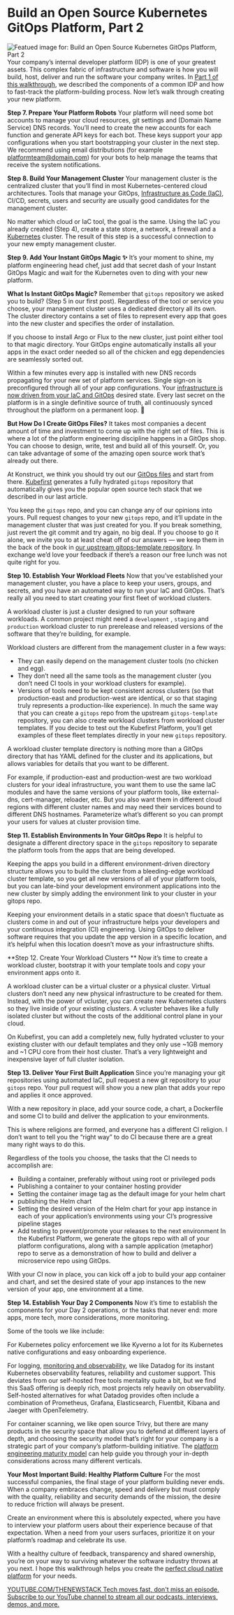 # Build an Open Source Kubernetes GitOps Platform, Part 2
![Featued image for: Build an Open Source Kubernetes GitOps Platform, Part 2](https://cdn.thenewstack.io/media/2025/01/42e59b96-platform-1024x595.jpg)
Your company’s internal developer platform (IDP) is one of your greatest assets. This complex fabric of infrastructure and software is how you will build, host, deliver and run the software your company writes. In [Part 1 of this walkthrough](https://thenewstack.io/build-an-open-source-kubernetes-gitops-platform-part-1/), we described the components of a common IDP and how to fast-track the platform-building process. Now let’s walk through creating your new platform.

**Step 7. Prepare Your Platform Robots**
Your platform will need some bot accounts to manage your cloud resources, git settings and (Domain Name Service) DNS records. You’ll need to create the new accounts for each function and generate API keys for each bot. These keys support your app configurations when you start bootstrapping your cluster in the next step. We recommend using email distributions (for example platformteam@domain.com) for your bots to help manage the teams that receive the system notifications.

**Step 8. Build Your Management Cluster**
Your management cluster is the centralized cluster that you’ll find in most Kubernetes-centered cloud architectures. Tools that manage your GitOps, [Infrastructure as Code (IaC)](https://thenewstack.io/infrastructure-as-code-in-2024-why-its-still-so-terrible/), CI/CD, secrets, users and security are usually good candidates for the management cluster.

No matter which cloud or IaC tool, the goal is the same. Using the IaC you already created (Step 4), create a state store, a network, a firewall and a [Kubernetes](https://thenewstack.io/kubernetes/) cluster. The result of this step is a successful connection to your new empty management cluster.

**Step 9. Add Your Instant GitOps Magic ✨**
It’s your moment to shine, my platform engineering head chef, just add that secret dash of your Instant GitOps Magic and wait for the Kubernetes oven to ding with your new platform.

**What Is Instant GitOps Magic?**
Remember that `gitops`
repository we asked you to build? (Step 5 in our first post). Regardless of the tool or service you choose, your management cluster uses a dedicated directory all its own. The cluster directory contains a set of files to represent every app that goes into the new cluster and specifies the order of installation.

If you choose to install Argo or Flux to the new cluster, just point either tool to that magic directory. Your GitOps engine automatically installs all your apps in the exact order needed so all of the chicken and egg dependencies are seamlessly sorted out.

Within a few minutes every app is installed with new DNS records propagating for your new set of platform services. Single sign-on is preconfigured through all of your app configurations. Your [infrastructure is now driven from your IaC and GitOps](https://thenewstack.io/bridging-the-gap-between-infrastructure-as-code-and-gitops/) desired state. Every last secret on the platform is in a single definitive source of truth, all continuously synced throughout the platform on a permanent loop. 🎉

**But How Do I Create GitOps Files?**
It takes most companies a decent amount of time and investment to come up with the right set of files. This is where a lot of the platform engineering discipline happens in a GitOps shop. You can choose to design, write, test and build all of this yourself. Or, you can take advantage of some of the amazing open source work that’s already out there.

At Konstruct, we think you should try out our [GitOps files](https://thenewstack.io/i-need-to-talk-to-you-about-kubernetes-gitops/) and start from there. [Kubefirst](https://konstruct.io/kubefirst) generates a fully hydrated `gitops`
repository that automatically gives you the popular open source tech stack that we described in our last article.

You keep the `gitops`
repo, and you can change any of our opinions into yours. Pull request changes to your new `gitops`
repo, and it’ll update in the management cluster that was just created for you. If you break something, just revert the git commit and try again, no big deal. If you choose to go it alone, we invite you to at least cheat off of our answers — we keep them in the back of the book in [our upstream gitops-template repository](https://github.com/konstructio/gitops-template). In exchange we’d love your feedback if there’s a reason our free lunch was not quite right for you.

**Step 10. Establish Your Workload Fleets**
Now that you’ve established your management cluster, you have a place to keep your users, groups, and secrets, and you have an automated way to run your IaC and GitOps. That’s really all you need to start creating your first fleet of workload clusters.

A workload cluster is just a cluster designed to run your software workloads. A common project might need a `development`
, `staging`
and `production`
workload cluster to run prerelease and released versions of the software that they’re building, for example.

Workload clusters are different from the management cluster in a few ways:

- They can easily depend on the management cluster tools (no chicken and egg).
- They don’t need all the same tools as the management cluster (you don’t need CI tools in your workload clusters for example).
- Versions of tools need to be kept consistent across clusters (so that production-east and production-west are identical, or so that staging truly represents a production-like experience).
In much the same way that you can create a `gitops`
repo from the upstream `gitops-template`
repository, you can also create workload clusters from workload cluster templates. If you decide to test out the Kubefirst Platform, you’ll get examples of these fleet templates directly in your new `gitops`
repository.

A workload cluster template directory is nothing more than a GitOps directory that has YAML defined for the cluster and its applications, but allows variables for details that you want to be different.

For example, if production-east and production-west are two workload clusters for your ideal infrastructure, you want them to use the same IaC modules and have the same versions of your platform tools, like external-dns, cert-manager, reloader, etc. But you also want them in different cloud regions with different cluster names and may need their services bound to different DNS hostnames. Parameterize what’s different so you can prompt your users for values at cluster provision time.

**Step 11. Establish Environments In Your GitOps Repo**
It is helpful to designate a different directory space in the `gitops`
repository to separate the platform tools from the apps that are being developed.

Keeping the apps you build in a different environment-driven directory structure allows you to build the cluster from a bleeding-edge workload cluster template, so you get all new versions of all of your platform tools, but you can late-bind your development environment applications into the new cluster by simply adding the environment link to your cluster in your gitops repo.

Keeping your environment details in a static space that doesn’t fluctuate as clusters come in and out of your infrastructure helps your developers and your continuous integration (CI) engineering. Using GitOps to deliver software requires that you update the app version in a specific location, and it’s helpful when this location doesn’t move as your infrastructure shifts.

**Step 12. Create Your Workload Clusters **
Now it’s time to create a workload cluster, bootstrap it with your template tools and copy your environment apps onto it.

A workload cluster can be a virtual cluster or a physical cluster. Virtual clusters don’t need any new physical infrastructure to be created for them. Instead, with the power of vcluster, you can create new Kubernetes clusters so they live inside of your existing clusters. A vcluster behaves like a fully isolated cluster but without the costs of the additional control plane in your cloud.

On Kubefirst, you can add a completely new, fully hydrated vcluster to your existing cluster with our default templates and they only use ~1GB memory and ~1 CPU core from their host cluster. That’s a very lightweight and inexpensive layer of full cluster isolation.

**Step 13. Deliver Your First Built Application**
Since you’re managing your git repositories using automated IaC, pull request a new git repository to your `gitops`
repo. Your pull request will show you a new plan that adds your repo and applies it once approved.

With a new repository in place, add your source code, a chart, a Dockerfile and some CI to build and deliver the application to your environments.

This is where religions are formed, and everyone has a different CI religion. I don’t want to tell you the “right way” to do CI because there are a great many right ways to do this.

Regardless of the tools you choose, the tasks that the CI needs to accomplish are:

- Building a container, preferably without using root or privileged pods
- Publishing a container to your container hosting provider
- Setting the container image tag as the default image for your helm chart
- publishing the Helm chart
- Setting the desired version of the Helm chart for your app instance in each of your application’s environments using your CI’s progressive pipeline stages
- Add testing to prevent/promote your releases to the next environment
In the Kubefirst Platform, we generate the gitops repo with all of your platform configurations, along with a sample application (metaphor) repo to serve as a demonstration of how to build and deliver a microservice repo using GitOps.

With your CI now in place, you can kick off a job to build your app container and chart, and set the desired state of your app instances to the new version of your app, one environment at a time.

**Step 14. Establish Your Day 2 Components**
Now it’s time to establish the components for your Day 2 operations, or the tasks that never end: more apps, more tech, more considerations, more monitoring.

Some of the tools we like include:

For Kubernetes policy enforcement we like Kyverno a lot for its Kubernetes native configurations and easy onboarding experience.

For logging, [monitoring and observability](https://thenewstack.io/monitoring-vs-observability-whats-the-difference/), we like Datadog for its instant Kubernetes observability features, reliability and customer support. This deviates from our self-hosted free tools mentality quite a bit, but we find this SaaS offering is deeply rich, most projects rely heavily on observability. Self-hosted alternatives for what Datadog provides often include a combination of Prometheus, Grafana, Elasticsearch, Fluentbit, Kibana and Jaeger with OpenTelemetry.

For container scanning, we like open source Trivy, but there are many products in the security space that allow you to defend at different layers of depth, and choosing the security model that’s right for your company is a strategic part of your company’s platform-building initiative. The [platform engineering maturity model](https://tag-app-delivery.cncf.io/whitepapers/platform-eng-maturity-model/) can help guide you through your in-depth considerations across many different verticals.

**Your Most Important Build: Healthy Platform Culture**
For the most successful companies, the final stage of your platform building never ends. When a company embraces change, speed and delivery but must comply with the quality, reliability and security demands of the mission, the desire to reduce friction will always be present.

Create an environment where this is absolutely expected, where you have to interview your platform users about their experience because of that expectation. When a need from your users surfaces, prioritize it on your platform’s roadmap and celebrate its use.

With a healthy culture of feedback, transparency and shared ownership, you’re on your way to surviving whatever the software industry throws at you next. I hope this walkthrough helps you create the [perfect cloud native platform](https://konstruct.io/) for your needs.

[
YOUTUBE.COM/THENEWSTACK
Tech moves fast, don't miss an episode. Subscribe to our YouTube
channel to stream all our podcasts, interviews, demos, and more.
](https://youtube.com/thenewstack?sub_confirmation=1)